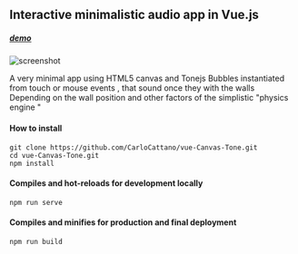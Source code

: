 ##  Interactive minimalistic audio app in Vue.js 

#####    [demo](callme2.herokuapp.com)

![screenshot](https://your-copied-image-address)

A very minimal app using HTML5 canvas and Tonejs 
Bubbles instantiated from touch or mouse events , that sound once they with the walls 
Depending on the wall position and other factors of the simplistic "physics engine "

#### How to install 
```
git clone https://github.com/CarloCattano/vue-Canvas-Tone.git
cd vue-Canvas-Tone.git
npm install
```

#### Compiles and hot-reloads for development locally 
```
npm run serve
```

#### Compiles and minifies for production and final deployment
```
npm run build
```


